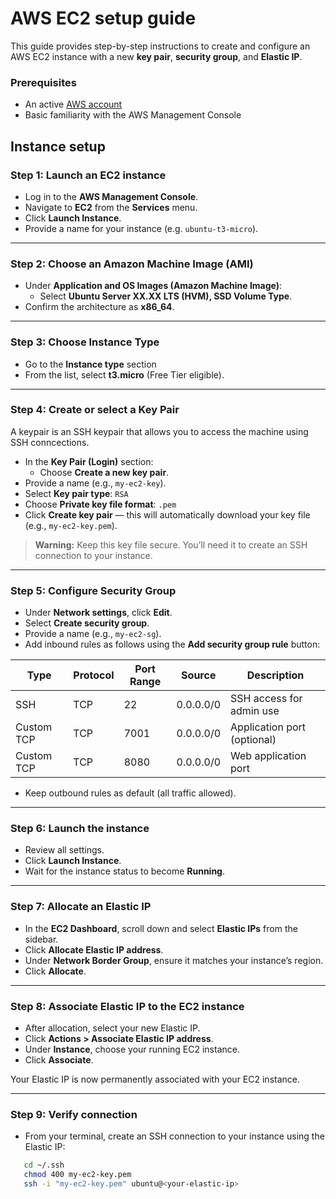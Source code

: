 # AWS EC2 setup guide

This guide provides step-by-step instructions to create and configure an AWS EC2 instance with a new **key pair**, **security group**, and **Elastic IP**.

### Prerequisites

- An active [AWS account](https://aws.amazon.com/console/)
- Basic familiarity with the AWS Management Console

## Instance setup

### Step 1: Launch an EC2 instance

* Log in to the **AWS Management Console**.
* Navigate to **EC2** from the **Services** menu.
* Click **Launch Instance**.
* Provide a name for your instance (e.g. `ubuntu-t3-micro`).

---

### Step 2: Choose an Amazon Machine Image (AMI)

* Under **Application and OS Images (Amazon Machine Image)**:
   - Select **Ubuntu Server XX.XX LTS (HVM), SSD Volume Type**.
* Confirm the architecture as **x86_64**.

---

### Step 3: Choose Instance Type

* Go to the **Instance type** section
* From the list, select **t3.micro** (Free Tier eligible).

---

### Step 4: Create or select a Key Pair

A keypair is an SSH keypair that allows you to access the machine using SSH conncections.

* In the **Key Pair (Login)** section:
   - Choose **Create a new key pair**.
* Provide a name (e.g., `my-ec2-key`).
* Select **Key pair type**: `RSA`
* Choose **Private key file format**: `.pem`
* Click **Create key pair** — this will automatically download your key file (e.g., `my-ec2-key.pem`).

> **Warning:** Keep this key file secure. You’ll need it to create an SSH connection to your instance.

---

### Step 5: Configure Security Group

* Under **Network settings**, click **Edit**.
* Select **Create security group**.
* Provide a name (e.g., `my-ec2-sg`).
* Add inbound rules as follows using the **Add security group rule** button:

| Type        | Protocol | Port Range | Source       | Description                 |
|--------------|-----------|-------------|---------------|-----------------------------|
| SSH          | TCP       | 22          | 0.0.0.0/0     | SSH access for admin use    |
| Custom TCP   | TCP       | 7001        | 0.0.0.0/0     | Application port (optional) |
| Custom TCP   | TCP       | 8080        | 0.0.0.0/0     | Web application port        |

* Keep outbound rules as default (all traffic allowed).

---

### Step 6: Launch the instance

* Review all settings.
* Click **Launch Instance**.
* Wait for the instance status to become **Running**.

---

### Step 7: Allocate an Elastic IP

* In the **EC2 Dashboard**, scroll down and select **Elastic IPs** from the sidebar.
* Click **Allocate Elastic IP address**.
* Under **Network Border Group**, ensure it matches your instance’s region.
* Click **Allocate**.

---

### Step 8: Associate Elastic IP to the EC2 instance

* After allocation, select your new Elastic IP.
* Click **Actions > Associate Elastic IP address**.
* Under **Instance**, choose your running EC2 instance.
* Click **Associate**.

Your Elastic IP is now permanently associated with your EC2 instance.

---

### Step 9: Verify connection

* From your terminal, create an SSH connection to your instance using the Elastic IP:

```bash
   cd ~/.ssh
   chmod 400 my-ec2-key.pem
   ssh -i "my-ec2-key.pem" ubuntu@<your-elastic-ip>
```